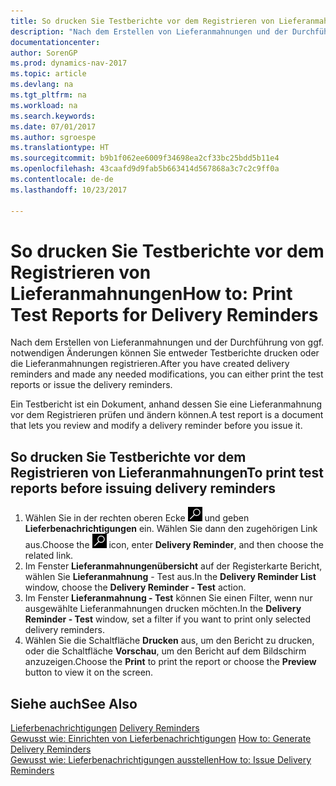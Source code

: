 ```yaml
---
title: So drucken Sie Testberichte vor dem Registrieren von Lieferanmahnungen
description: "Nach dem Erstellen von Lieferanmahnungen und der Durchführung von ggf. notwendigen Änderungen können Sie entweder Testberichte drucken oder die Lieferanmahnungen registrieren."
documentationcenter: 
author: SorenGP
ms.prod: dynamics-nav-2017
ms.topic: article
ms.devlang: na
ms.tgt_pltfrm: na
ms.workload: na
ms.search.keywords: 
ms.date: 07/01/2017
ms.author: sgroespe
ms.translationtype: HT
ms.sourcegitcommit: b9b1f062ee6009f34698ea2cf33bc25bdd5b11e4
ms.openlocfilehash: 43caafd9d9fab5b663414d567868a3c7c2c9ff0a
ms.contentlocale: de-de
ms.lasthandoff: 10/23/2017

---
```

# <a name="how-to-print-test-reports-for-delivery-reminders"></a><span data-ttu-id="92ba3-103">So drucken Sie Testberichte vor dem Registrieren von Lieferanmahnungen</span><span class="sxs-lookup"><span data-stu-id="92ba3-103">How to: Print Test Reports for Delivery Reminders</span></span>
<span data-ttu-id="92ba3-104">Nach dem Erstellen von Lieferanmahnungen und der Durchführung von ggf. notwendigen Änderungen können Sie entweder Testberichte drucken oder die Lieferanmahnungen registrieren.</span><span class="sxs-lookup"><span data-stu-id="92ba3-104">After you have created delivery reminders and made any needed modifications, you can either print the test reports or issue the delivery reminders.</span></span>  

<span data-ttu-id="92ba3-105">Ein Testbericht ist ein Dokument, anhand dessen Sie eine Lieferanmahnung vor dem Registrieren prüfen und ändern können.</span><span class="sxs-lookup"><span data-stu-id="92ba3-105">A test report is a document that lets you review and modify a delivery reminder before you issue it.</span></span>  

## <a name="to-print-test-reports-before-issuing-delivery-reminders"></a><span data-ttu-id="92ba3-106">So drucken Sie Testberichte vor dem Registrieren von Lieferanmahnungen</span><span class="sxs-lookup"><span data-stu-id="92ba3-106">To print test reports before issuing delivery reminders</span></span>  

1.  <span data-ttu-id="92ba3-107">Wählen Sie in der rechten oberen Ecke ![Nach Seite oder Bericht suchen](../../media/ui-search/search_small.png "Symbol nach Seite oder Bericht suchen") und geben **Lieferbenachrichtigungen** ein. Wählen Sie dann den zugehörigen Link aus.</span><span class="sxs-lookup"><span data-stu-id="92ba3-107">Choose the ![Search for Page or Report](../../media/ui-search/search_small.png "Search for Page or Report icon") icon, enter **Delivery Reminder**, and then choose the related link.</span></span>  
2.  <span data-ttu-id="92ba3-108">Im Fenster **Lieferanmahnungenübersicht** auf der Registerkarte Bericht, wählen Sie **Lieferanmahnung** - Test aus.</span><span class="sxs-lookup"><span data-stu-id="92ba3-108">In the **Delivery Reminder List** window, choose the **Delivery Reminder - Test** action.</span></span>  
3.  <span data-ttu-id="92ba3-109">Im Fenster **Lieferanmahnung - Test** können Sie einen Filter, wenn nur ausgewählte Lieferanmahnungen drucken möchten.</span><span class="sxs-lookup"><span data-stu-id="92ba3-109">In the **Delivery Reminder - Test** window, set a filter if you want to print only selected delivery reminders.</span></span>  
4.  <span data-ttu-id="92ba3-110">Wählen Sie die Schaltfläche **Drucken** aus, um den Bericht zu drucken, oder die Schaltfläche **Vorschau**, um den Bericht auf dem Bildschirm anzuzeigen.</span><span class="sxs-lookup"><span data-stu-id="92ba3-110">Choose the **Print** to print the report or choose the **Preview** button to view it on the screen.</span></span>  

## <a name="see-also"></a><span data-ttu-id="92ba3-111">Siehe auch</span><span class="sxs-lookup"><span data-stu-id="92ba3-111">See Also</span></span>  
 <span data-ttu-id="92ba3-112">[Lieferbenachrichtigungen](delivery-reminders.md) </span><span class="sxs-lookup"><span data-stu-id="92ba3-112">[Delivery Reminders](delivery-reminders.md) </span></span>  
 <span data-ttu-id="92ba3-113">[Gewusst wie: Einrichten von Lieferbenachrichtigungen](how-to-generate-delivery-reminders.md) </span><span class="sxs-lookup"><span data-stu-id="92ba3-113">[How to: Generate Delivery Reminders](how-to-generate-delivery-reminders.md) </span></span>  
 [<span data-ttu-id="92ba3-114">Gewusst wie: Lieferbenachrichtigungen ausstellen</span><span class="sxs-lookup"><span data-stu-id="92ba3-114">How to: Issue Delivery Reminders</span></span>](how-to-issue-delivery-reminders.md)

